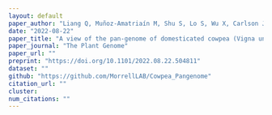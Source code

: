 ```yaml
---
layout: default
paper_author: "Liang Q, Muñoz-Amatriaín M, Shu S, Lo S, Wu X, Carlson JW, Davidson P, Goodstein DM, Phillips J, Janis NM, Lee EJ, Liang C, Morrell PL, Farmer AD, Xu P, Close TJ, Lonardi S "
date: "2022-08-22"
paper_title: "A view of the pan-genome of domesticated cowpea (Vigna unguiculata [L.] Walp.)"
paper_journal: "The Plant Genome"
paper_url: ""
preprint: "https://doi.org/10.1101/2022.08.22.504811"
dataset: ""
github: "https://github.com/MorrellLAB/Cowpea_Pangenome"
citation_url: ""
cluster:
num_citations: ""
---
```

